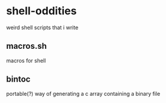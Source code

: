 # shell-oddities
weird  shell scripts that i write

macros.sh
---------

macros for shell


bintoc
------

portable(?) way of generating a c array containing a binary file
